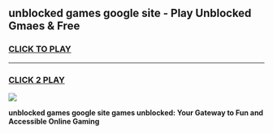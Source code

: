 
## unblocked games google site - Play Unblocked Gmaes & Free
<h3>
<a href="https://news.freeplayer.one?title=unblocked_games_google_site&ref=16F">CLICK TO PLAY</a></h3>
<hr>

<h3>
<a href="https://news.freeplayer.one?title=unblocked_games_google_site&ref=16F">CLICK 2 PLAY</a>
  
</h3>

<a href="https://news.freeplayer.one?title=unblocked_games_google_site&ref=16F/"><img src="https://clearcache.store/games.png"></a>


**unblocked games google site games unblocked: Your Gateway to Fun and Accessible Online Gaming**
